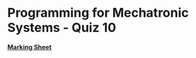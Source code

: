 Programming for Mechatronic Systems - Quiz 10
===================================

**[Marking Sheet](https://forms.gle/zX8WKD47fSiUEKb49)**

